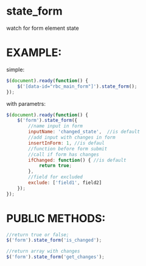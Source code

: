 state_form
==========

watch for form element state


EXAMPLE:
==========

simple: 

```javascript
$(document).ready(function() {
	$('[data-id="rbc_main_form"]').state_form();
});
```

with parametrs:

```javascript
$(document).ready(function() {
	$('form').state_form({
		//name input in form
		inputName: 'changed_state',  //is default
		//add input with changes in form
		insertInForm: 1, //is defaul
		//function before form submit
		//call if form has changes
		ifChanged: function() { //is default
			return true;
		},
		//field for excluded
		exclude: ['field1', field2]
	});
});
```

PUBLIC METHODS:
==========

```javascript
//return true or false;
$('form').state_form('is_changed');

//return array with changes
$('form').state_form('get_changes');
```